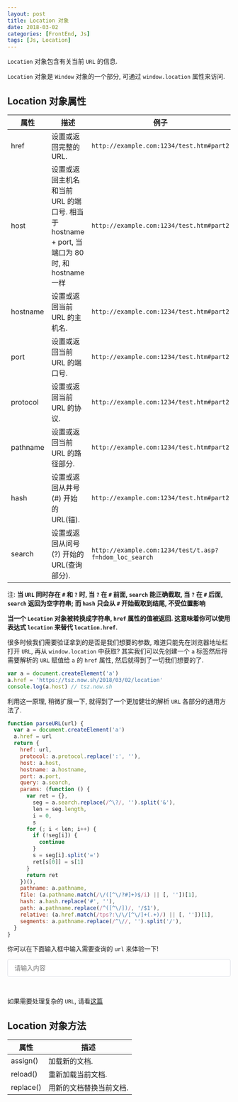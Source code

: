 ```yaml
---
layout: post
title: Location 对象
date: 2018-03-02
categories: [FrontEnd, Js]
tags: [Js, Location]
---
```


`Location` 对象包含有关当前 `URL` 的信息.

`Location` 对象是 `Window` 对象的一个部分, 可通过 `window.location` 属性来访问.

<!-- more -->

## Location 对象属性

| 属性     | 描述                                                                                          | 例子                                                   | 返回值                                   |
| -------- | --------------------------------------------------------------------------------------------- | ------------------------------------------------------ | ---------------------------------------- |
| href     | 设置或返回完整的 URL.                                                                         | `http://example.com:1234/test.htm#part2`               | `http://example.com:1234/test.htm#part2` |
| host     | 设置或返回主机名和当前 URL 的端口号. 相当于 hostname + port, 当端口为 80 时, 和 hostname 一样 | `http://example.com:1234/test.htm#part2`               | `example.com:1234`                       |
| hostname | 设置或返回当前 URL 的主机名.                                                                  | `http://example.com:1234/test.htm#part2`               | `example.com`                            |
| port     | 设置或返回当前 URL 的端口号.                                                                  | `http://example.com:1234/test.htm#part2`               | `1234`                                   |
| protocol | 设置或返回当前 URL 的协议.                                                                    | `http://example.com:1234/test.htm#part2`               | `http:`                                  |
| pathname | 设置或返回当前 URL 的路径部分.                                                                | `http://example.com:1234/test.htm#part2`               | `/test.htm`                              |
| hash     | 设置或返回从井号 (#) 开始的 URL(锚).                                                          | `http://example.com:1234/test.htm#part2`               | `#part2`                                 |
| search   | 设置或返回从问号 (?) 开始的 URL(查询部分).                                                    | `http://example.com:1234/test/t.asp?f=hdom_loc_search` | `?f=hdom_loc_search`                     |

注: **当 `URL` 同时存在 `#` 和 `?` 时, 当 `?` 在 `#` 前面, `search` 能正确截取, 当 `?` 在 `#` 后面, `search` 返回为空字符串; 而 `hash` 只会从 `#` 开始截取到结尾, 不受位置影响**

**当一个 `Location` 对象被转换成字符串, `href` 属性的值被返回. 这意味着你可以使用表达式 `location` 来替代 `location.href`.**

很多时候我们需要验证拿到的是否是我们想要的参数, 难道只能先在浏览器地址栏打开 `URL`, 再从 `window.location` 中获取? 其实我们可以先创建一个 `a` 标签然后将需要解析的 `URL` 赋值给 `a` 的 `href` 属性, 然后就得到了一切我们想要的了.

```js
var a = document.createElement('a')
a.href = 'https://tsz.now.sh/2018/03/02/location'
console.log(a.host) // tsz.now.sh
```

利用这一原理, 稍微扩展一下, 就得到了一个更加健壮的解析 `URL` 各部分的通用方法了.

```js
function parseURL(url) {
  var a = document.createElement('a')
  a.href = url
  return {
    href: url,
    protocol: a.protocol.replace(':', ''),
    host: a.host,
    hostname: a.hostname,
    port: a.port,
    query: a.search,
    params: (function () {
      var ret = {},
        seg = a.search.replace(/^\?/, '').split('&'),
        len = seg.length,
        i = 0,
        s
      for (; i < len; i++) {
        if (!seg[i]) {
          continue
        }
        s = seg[i].split('=')
        ret[s[0]] = s[1]
      }
      return ret
    })(),
    pathname: a.pathname,
    file: (a.pathname.match(/\/([^\/?#]+)$/i) || [, ''])[1],
    hash: a.hash.replace('#', ''),
    path: a.pathname.replace(/^([^\/])/, '/$1'),
    relative: (a.href.match(/tps?:\/\/[^\/]+(.+)/) || [, ''])[1],
    segments: a.pathname.replace(/^\//, '').split('/'),
  }
}
```

你可以在下面输入框中输入需要查询的 `url` 来体验一下!

<style type="text/css">
  #input {
    -webkit-appearance: none;
    background-color: #fff;
    background-image: none;
    border-radius: 4px;
    border: 1px solid #dcdfe6;
    box-sizing: border-box;
    color: #606266;
    display: inline-block;
    font-size: inherit;
    height: 40px;
    line-height: 40px;
    outline: none;
    padding: 0 15px;
    transition: border-color .2s cubic-bezier(.645,.045,.355,1);
    width: 100%;
  }
  #input:focus {
    outline: none;
    border-color: #409eff;
  }
  #pre {
    visibility: hidden;
  }
</style>
<input id="input" type="text" autocomplete="off" placeholder="请输入内容" oninput="search()">
<pre id="pre">
  <code id="code"></code>
</pre>
<script>
  var input = document.getElementById('input')
  var pre = document.getElementById('pre')
  var code = document.getElementById('code')
  function search() {
    if (input.value.trim()) {
      pre.style.visibility = 'visible'
      code.innerHTML = JSON.stringify(parseURL(input.value), null, '\t')
    } else {
      pre.style.visibility = 'hidden'
      code.innerHTML = ''
    }
  }
  function parseURL(url) {
    var a = document.createElement('a')
    a.href = url
    return {
      href: url,
      protocol: a.protocol.replace(':', ''),
      host: a.host,
      hostname: a.hostname,
      port: a.port,
      query: a.search,
      params: (function () {
        var ret = {},
          seg = a.search.replace(/^\?/, '').split('&'),
          len = seg.length,
          i = 0,
          s
        for (; i < len; i++) {
          if (!seg[i]) {
            continue
          }
          s = seg[i].split('=')
          ret[s[0]] = s[1]
        }
        return ret
      })(),
      pathname: a.pathname,
      file: (a.pathname.match(/\/([^\/?#]+)$/i) || [, ''])[1],
      hash: a.hash.replace('#', ''),
      path: a.pathname.replace(/^([^\/])/, '/$1'),
      relative: (a.href.match(/tps?:\/\/[^\/]+(.+)/) || [, ''])[1],
      segments: a.pathname.replace(/^\//, '').split('/')
    }
  }
</script>

如果需要处理复杂的 `URL`, 请看[这篇](https://tsz.now.sh/2019/03/14/get-the-parameters-in-the-URL)

## Location 对象方法

| 属性      | 描述                    |
| --------- | ----------------------- |
| assign()  | 加载新的文档.           |
| reload()  | 重新加载当前文档.       |
| replace() | 用新的文档替换当前文档. |
